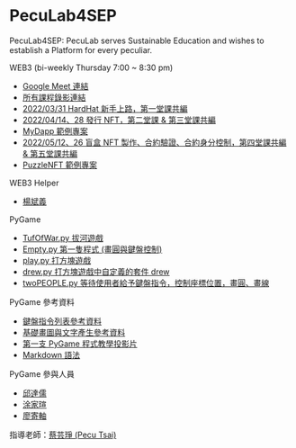 # PecuLab4SEP

PecuLab4SEP: PecuLab serves Sustainable Education and wishes to establish a Platform for every peculiar.

WEB3 (bi-weekly Thursday 7:00 ~ 8:30 pm)

- [Google Meet 連結](https://meet.google.com/snb-rqjr-kkh)
- [所有課程錄影連結](https://youtube.com/playlist?list=PLH3VeiMX0ckiCqHLpLIBOMXQRtF_Vs3Eo)
- [2022/03/31 HardHat 新手上路，第一堂課共編](https://hackmd.io/_cQDlxDERrKlIp1OPg3CTA)
- [2022/04/14、28 發行 NFT，第二堂課 & 第三堂課共編](https://hackmd.io/DaDSR3bvRNaPZiU12P5ctQ)
- [MyDapp 範例專案](https://pecu.github.io/PecuLab4SEP/MyDapp)
- [2022/05/12、26 盲盒 NFT 製作、合約驗證、合約身分控制，第四堂課共編 & 第五堂課共編](https://hackmd.io/@d6EYMM_FR3-abUh5X5Ax5Q/BygXL6Yrq)
- [PuzzleNFT 範例專案](https://pecu.github.io/PecuLab4SEP/PuzzleNFT)

WEB3 Helper

- [楊斌義](https://www.facebook.com/binyi.yang)

PyGame

- [TufOfWar.py 拔河遊戲](https://raw.githubusercontent.com/pecu/PecuLab4SEP/main/PyGame/Pecu/TufOfWar.py)
- [Empty.py 第一隻程式 (畫圓與鍵盤控制)](https://raw.githubusercontent.com/pecu/PecuLab4SEP/main/PyGame/Pecu/Empty.py)
- [play.py 打方塊遊戲](https://raw.githubusercontent.com/pecu/PecuLab4SEP/main/PyGame/Pecu/play.py)
- [drew.py 打方塊遊戲中自定義的套件 drew](https://github.com/pecu/PecuLab4SEP/blob/main/PyGame/Pecu/drew.py)
- [twoPEOPLE.py 等待使用者給予鍵盤指令，控制座標位置，畫圓、畫線](https://raw.githubusercontent.com/pecu/PecuLab4SEP/main/PyGame/Pecu/twoPEOPLE.py)

PyGame 參考資料

- [鍵盤指令列表參考資料](https://www.itread01.com/content/1542763383.html)
- [基礎畫圖與文字產生參考資料](https://ithelp.ithome.com.tw/articles/10232170?sc=pt)
- [第一支 PyGame 程式教學投影片](https://docs.google.com/presentation/d/e/2PACX-1vSc3BLsuCWPCbs8sUBTqLevmpKjURa78ea8HH1WZE0d9O1f7Eh9p9rGUutqt-ooaKbyQyhk2OwNXjBN/pub?start=false&loop=false&delayms=3000)
- [Markdown 語法](https://markdown.tw/)

PyGame 參與人員

- [邱達儒](https://pecu.github.io/PecuLab4SEP/PyGame/邱達儒/)
- [涂家瑄](https://pecu.github.io/PecuLab4SEP/PyGame/涂家瑄/)
- [廖寄軸](https://pecu.github.io/PecuLab4SEP/PyGame/廖寄軸/)

指導老師：[蔡芸琤 (Pecu Tsai)](https://pecu.github.io/peculab/)
